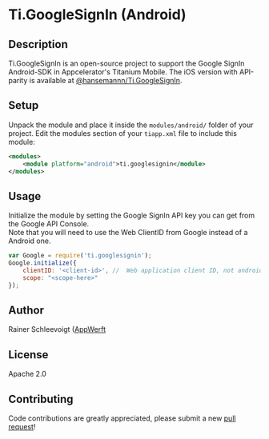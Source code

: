# Ti.GoogleSignIn (Android)

## Description

Ti.GoogleSignIn is an open-source project to support the Google SignIn Android-SDK in Appcelerator's Titanium Mobile.
The iOS version with API-parity is available at [@hansemannn/Ti.GoogleSignIn](https://github.com/hansemannn/titanium-google-signin).

## Setup

Unpack the module and place it inside the `modules/android/` folder of your project.
Edit the modules section of your `tiapp.xml` file to include this module:
```xml
<modules>
    <module platform="android">ti.googlesignin</module>
</modules>
```

## Usage

Initialize the module by setting the Google SignIn API key you can get from the Google API Console.   
Note that you will need to use the Web ClientID from Google instead of a Android one.   

```js
var Google = require('ti.googlesignin');
Google.initialize({
    clientID: '<client-id>', //  Web application client ID, not androidID !!!!
    scope: "<scope-here>"
});
```

## Author

Rainer Schleevoigt ([AppWerft](https://github.com/AppWerft)

## License

Apache 2.0

## Contributing

Code contributions are greatly appreciated, please submit a new [pull request](https://github.com/AppWerft/Ti.GoogleSignIn/pull/new/master)!
